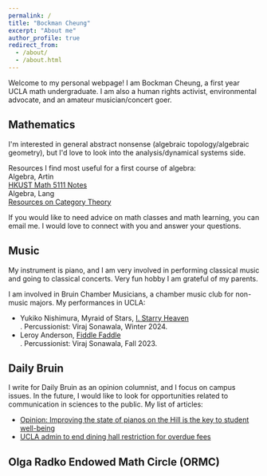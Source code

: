 ```yaml
---
permalink: /
title: "Bockman Cheung"
excerpt: "About me"
author_profile: true
redirect_from: 
  - /about/
  - /about.html
---
```


Welcome to my personal webpage! I am Bockman Cheung, a first year UCLA math undergraduate. I am also a human rights activist, environmental advocate, and an amateur musician/concert goer. 

Mathematics
------
I'm interested in general abstract nonsense (algebraic topology/algebraic geometry), but I'd love to look into the analysis/dynamical systems side. 

Resources I find most useful for a first course of algebra: <br>
Algebra, Artin <br>
<a href="https://canvas.ust.hk/courses/50980"> HKUST Math 5111 Notes </a> <br>
Algebra, Lang <br>
<a href="https://mathoverflow.net/a/70891/517395"> Resources on Category Theory </a>

If you would like to need advice on math classes and math learning, you can email me. I would love to connect with you and answer your questions.

Music
------
My instrument is piano, and I am very involved in performing classical music and going to classical concerts. Very fun hobby I am grateful of my parents.

I am involved in Bruin Chamber Musicians, a chamber music club for non-music majors. My performances in UCLA: <br>
* Yukiko Nishimura, Myraid of Stars, <a href="https://www.youtube.com/watch?v=OrdK84jvPcg&list=PLwzikTIanNz2S2H5xbVAPMi1RYJ1Gc3W5&index=2"> I. Starry Heaven </a><br>. Percussionist: Viraj Sonawala, Winter 2024.
* Leroy Anderson, <a href="https://drive.google.com/file/d/1jEOYYdv9ud3tySmvCltWasAuPfBAbL8W/view?usp=sharing"> Fiddle Faddle </a><br>. Percussionist: Viraj Sonawala, Fall 2023.


Daily Bruin
------
I write for Daily Bruin as an opinion columnist, and I focus on campus issues. In the future, I would like to look for opportunities related to communication in sciences to the public. My list of articles: <br>
* <a href="https://dailybruin.com/2024/02/26/opinion-improving-the-state-of-pianos-on-the-hill-is-the-key-to-student-well-being"> Opinion: Improving the state of pianos on the Hill is the key to student well-being </a>
* <a href="https://dailybruin.com/2024/02/01/ucla-admin-to-end-dining-hall-restriction-for-overdue-fees"> UCLA admin to end dining hall restriction for overdue fees </a>

Olga Radko Endowed Math Circle (ORMC) 
------

